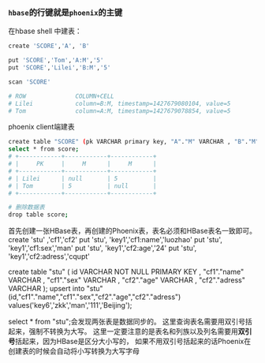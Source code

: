 ### `hbase`的行键就是`phoenix`的主键

在hbase shell 中建表：
```sh
create 'SCORE','A', 'B'

put 'SCORE','Tom','A:M','5'
put 'SCORE','Lilei','B:M','5'

scan 'SCORE'

# ROW              COLUMN+CELL
# Lilei            column=B:M, timestamp=1427679080104, value=5
# Tom              column=A:M, timestamp=1427679078854, value=5
```
phoenix client端建表

```sh
create table "SCORE" (pk VARCHAR primary key, "A"."M" VARCHAR , "B"."M" VARCHAR );
select * from score;
# +------------+------------+------------+
# |     PK     |     M      |     M      |
# +------------+------------+------------+
# | Lilei      | null       | 5          |
# | Tom        | 5          | null       |
# +------------+------------+------------+

# 删除数据表
drop table score;
```


首先创建一张HBase表，再创建的Phoenix表，表名必须和HBase表名一致即可。
create  'stu' ,'cf1','cf2'
put 'stu', 'key1','cf1:name','luozhao'
put 'stu', 'key1','cf1:sex','man'
put 'stu', 'key1','cf2:age','24'
put 'stu', 'key1','cf2:adress','cqupt'


create table "stu" (
id VARCHAR NOT NULL  PRIMARY KEY ,
"cf1"."name" VARCHAR ,
"cf1"."sex" VARCHAR ,
"cf2"."age" VARCHAR ,
"cf2"."adress" VARCHAR );
upsert into "stu"(id,"cf1"."name","cf1"."sex","cf2"."age","cf2"."adress") values('key6','zkk','man','111','Beijing');


select * from "stu";会发现两张表是数据同步的。
这里查询表名需要用双引号括起来，强制不转换为大写。
这里一定要注意的是表名和列族以及列名需要用**双引号**括起来，因为HBase是区分大小写的，
如果不用双引号括起来的话Phoenix在创建表的时候会自动将小写转换为大写字母
